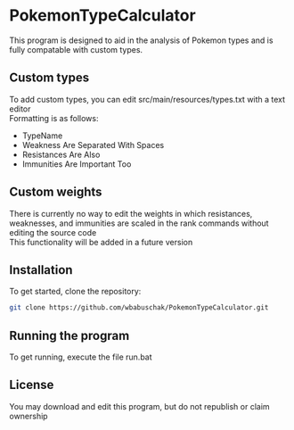 # PokemonTypeCalculator
This program is designed to aid in the analysis of Pokemon types and is fully compatable with custom types.

## Custom types
To add custom types, you can edit src/main/resources/types.txt with a text editor  
Formatting is as follows:

- TypeName
- Weakness Are Separated With Spaces
- Resistances Are Also
- Immunities Are Important Too

## Custom weights
There is currently no way to edit the weights in which resistances, weaknesses, and immunities are scaled in the rank commands without editing the source code  
This functionality will be added in a future version

## Installation
To get started, clone the repository:

```bash
git clone https://github.com/wbabuschak/PokemonTypeCalculator.git
```
## Running the program
To get running, execute the file run.bat

## License
You may download and edit this program, but do not republish or claim ownership
